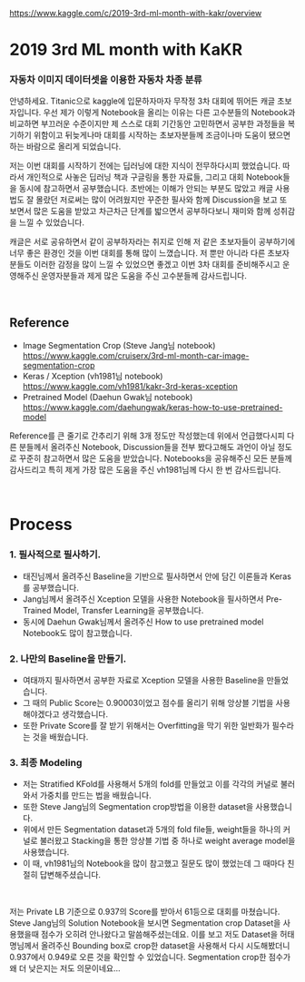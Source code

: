 
https://www.kaggle.com/c/2019-3rd-ml-month-with-kakr/overview

# 2019 3rd ML month with KaKR
### 자동차 이미지 데이터셋을 이용한 자동차 차종 분류

안녕하세요. Titanic으로 kaggle에 입문하자마자 무작정 3차 대회에 뛰어든 캐글 초보자입니다.
우선 제가 이렇게 Notebook을 올리는 이유는 다른 고수분들의 Notebook과 비교하면 부끄러운 수준이지만 제 스스로 대회 기간동안
고민하면서 공부한 과정들을 복기하기 위함이고 뒤늦게나마 대회를 시작하는 초보자분들께 조금이나마 도움이 됐으면 하는 바람으로 올리게 되었습니다.


저는 이번 대회를 시작하기 전에는 딥러닝에 대한 지식이 전무하다시피 했었습니다.
따라서 개인적으로 사놓은 딥러닝 책과 구글링을 통한 자료들, 그리고 대회 Notebook들을 동시에 참고하면서 공부했습니다. 
초반에는 이해가 안되는 부분도 많았고 캐글 사용법도 잘 몰랐던 저로써는 많이 어려웠지만 꾸준한 필사와 함께 Discussion을 보고 또 보면서
많은 도움을 받았고 차근차근 단계를 밟으면서 공부하다보니 재미와 함께 성취감을 느낄 수 있었습니다.


캐글은 서로 공유하면서 같이 공부하자라는 취지로 인해 저 같은 초보자들이 공부하기에 너무 좋은 환경인 것을 이번 대회를 통해 많이 느꼈습니다.
저 뿐만 아니라 다른 초보자분들도 이러한 감정을 많이 느낄 수 있었으면 좋겠고 이번 3차 대회를 준비해주시고 운영해주신 운영자분들과 제게 많은 도움을 주신 고수분들께 감사드립니다.

<br>

## Reference
- Image Segmentation Crop (Steve Jang님 notebook)
  https://www.kaggle.com/cruiserx/3rd-ml-month-car-image-segmentation-crop
- Keras / Xception (vh1981님 notebook)
  https://www.kaggle.com/vh1981/kakr-3rd-keras-xception 
- Pretrained Model (Daehun Gwak님 notebook)
  https://www.kaggle.com/daehungwak/keras-how-to-use-pretrained-model

Reference를 큰 줄기로 간추리기 위해 3개 정도만 작성했는데 위에서 언급했다시피 다른 분들께서 올려주신 Notebook, Discussion들을 전부 봤다고해도 과언이 아닐 정도로 꾸준히 참고하면서 많은 도움을 받았습니다. 
Notebooks을 공유해주신 모든 분들께 감사드리고 특히 제게 가장 많은 도움을 주신 vh1981님께 다시 한 번 감사드립니다.


<br>


# Process

### 1. 필사적으로 필사하기.
 - 태진님께서 올려주신 Baseline을 기반으로 필사하면서 안에 담긴 이론들과 Keras를 공부했습니다.
 - Jang님께서 올려주신 Xception 모델을 사용한 Notebook을 필사하면서 Pre-Trained Model, Transfer Learning을 공부했습니다.
 - 동시에 Daehun Gwak님께서 올려주신 How to use pretrained model Notebook도 많이 참고했습니다.

### 2. 나만의 Baseline을 만들기.
 - 여태까지 필사하면서 공부한 자료로 Xception 모델을 사용한 Baseline을 만들었습니다.
 - 그 때의 Public Score는 0.90003이었고 점수를 올리기 위해 앙상블 기법을 사용해야겠다고 생각했습니다.
 - 또한 Private Score를 잘 받기 위해서는 Overfitting을 막기 위한 일반화가 필수라는 것을 배웠습니다.
 
### 3. 최종 Modeling
 - 저는 Stratified KFold를 사용해서 5개의 fold를 만들었고 이를 각각의 커널로 불러와서 가중치를 만드는 법을 배웠습니다.
 - 또한 Steve Jang님의 Segmentation crop방법을 이용한 dataset을 사용했습니다.
 - 위에서 만든 Segmentation dataset과 5개의 fold file들, weight들을 하나의 커널로 불러왔고 Stacking을 통한 앙상블 기법 중 하나로 weight average model을 사용했습니다.
 - 이 때, vh1981님의 Notebook을 많이 참고했고 질문도 많이 했었는데 그 때마다 친절히 답변해주셨습니다. 


<br>


저는 Private LB 기준으로 0.937의 Score를 받아서 61등으로 대회를 마쳤습니다.
Steve Jang님의 Solution Notebook을 보시면 Segmentation crop Dataset을 사용했을때 점수가 오히려 안나왔다고 말씀해주셨는데요.
이를 보고 저도 Dataset을 허태명님께서 올려주신 Bounding box로 crop한 dataset을 사용해서 다시 시도해봤더니 0.937에서 0.949로 오른 것을 확인할 수 있었습니다.
Segmentation crop한 점수가 왜 더 낮은지는 저도 의문이네요...

